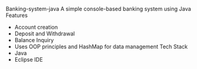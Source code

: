  Banking-system-java
A simple console-based banking system using Java
Features
- Account creation
- Deposit and Withdrawal
- Balance Inquiry
- Uses OOP principles and HashMap for data management
 Tech Stack
- Java
- Eclipse IDE
